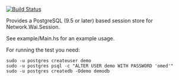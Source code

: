 [![Build Status](https://travis-ci.org/hce/postgresql-session.svg?branch=master)](https://travis-ci.org/hce/postgresql-session)

Provides a PostgreSQL (9.5 or later) based session store for Network.Wai.Session.

See example/Main.hs for an example usage.


For running the test you need:

```
sudo -u postgres createuser demo
sudo -u postgres psql -c "ALTER USER demo WITH PASSWORD 'omed'"
sudo -u postgres createdb -Odemo demodb
```
